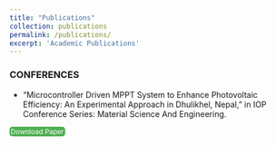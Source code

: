 ```yaml
---
title: "Publications"
collection: publications
permalink: /publications/
excerpt: 'Academic Publications'
---
```

### CONFERENCES <br>

* “Microcontroller Driven MPPT System to Enhance Photovoltaic Efficiency: An Experimental Approach in Dhulikhel, Nepal,” in  IOP Conference Series: Material Science And Engineering.
<a href="https://example.com/your-paper.pdf" style="display: inline-block; padding: 1px 2px; background-color: #4CAF50; color: white; text-align: center; text-decoration: none; border-radius: 5px; font-size: 12px;">
Download Paper
</a>
